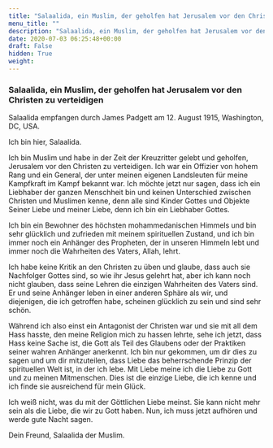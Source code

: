 ```yaml
---
title: "Salaalida, ein Muslim, der geholfen hat Jerusalem vor den Christen zu verteidigen"
menu_title: ""
description: "Salaalida, ein Muslim, der geholfen hat Jerusalem vor den Christen zu verteidigen"
date: 2020-07-03 06:25:48+00:00
draft: False
hidden: True
weight:
---
```

### Salaalida, ein Muslim, der geholfen hat Jerusalem vor den Christen zu verteidigen

Salaalida empfangen durch James Padgett am 12. August 1915, Washington, DC, USA.

Ich bin hier, Salaalida.

Ich bin Muslim und habe in der Zeit der Kreuzritter gelebt und geholfen, Jerusalem vor den Christen zu verteidigen. Ich war ein Offizier von hohem Rang und ein General, der unter meinen eigenen Landsleuten für meine Kampfkraft im Kampf bekannt war. Ich möchte jetzt nur sagen, dass ich ein Liebhaber der ganzen Menschheit bin und keinen Unterschied zwischen Christen und Muslimen kenne, denn alle sind Kinder Gottes und Objekte Seiner Liebe und meiner Liebe, denn ich bin ein Liebhaber Gottes.

Ich bin ein Bewohner des höchsten mohammedanischen Himmels und bin sehr glücklich und zufrieden mit meinem spirituellen Zustand, und ich bin immer noch ein Anhänger des Propheten, der in unseren Himmeln lebt und immer noch die Wahrheiten des Vaters, Allah, lehrt.

Ich habe keine Kritik an den Christen zu üben und glaube, dass auch sie Nachfolger Gottes sind, so wie ihr Jesus gelehrt hat, aber ich kann noch nicht glauben, dass seine Lehren die einzigen Wahrheiten des Vaters sind. Er und seine Anhänger leben in einer anderen Sphäre als wir, und diejenigen, die ich getroffen habe, scheinen glücklich zu sein und sind sehr schön.

Während ich also einst ein Antagonist der Christen war und sie mit all dem Hass hasste, den meine Religion mich zu hassen lehrte, sehe ich jetzt, dass Hass keine Sache ist, die Gott als Teil des Glaubens oder der Praktiken seiner wahren Anhänger anerkennt.
Ich bin nur gekommen, um dir dies zu sagen und um dir mitzuteilen, dass Liebe das beherrschende Prinzip der spirituellen Welt ist, in der ich lebe. Mit Liebe meine ich die Liebe zu Gott und zu meinen Mitmenschen. Dies ist die einzige Liebe, die ich kenne und ich finde sie ausreichend für mein Glück.

Ich weiß nicht, was du mit der Göttlichen Liebe meinst. Sie kann nicht mehr sein als die Liebe, die wir zu Gott haben. Nun, ich muss jetzt aufhören und werde gute Nacht sagen.

Dein Freund, Salaalida der Muslim.

